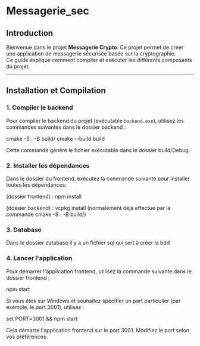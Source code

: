 # Messagerie_sec

## Introduction
Bienvenue dans le projet **Messagerie Crypto**. Ce projet permet de créer une application de messagerie sécurisée basée sur la cryptographie.  
Ce guide explique comment compiler et exécuter les différents composants du projet.

---

## Installation et Compilation

### 1. Compiler le backend
Pour compiler le backend du projet (exécutable `backend.exe`), utilisez les commandes suivantes dans le dossier backend :

cmake -S . -B build/
cmake --build build

Cette commande génère le fichier exécutable dans le dossier build/Debug.

### 2. Installer les dépendances

Dans le dossier du frontend, exécutez la commande suivante pour installer toutes les dépendances:

(dossier frontend) : npm install

(dossier backend) : vcpkg install (normalement déjà effectué par la commande cmake -S . -B build/)

### 3. Database

Dans le dossier database il y a un fichier sql qui sert à créer la bdd


### 4. Lancer l'application

Pour démarrer l'application frontend, utilisez la commande suivante dans le dossier frontend :

npm start

Si vous êtes sur Windows et souhaitez spécifier un port particulier (par exemple, le port 3001), utilisez :

set PORT=3001 && npm start

Cela démarre l'application frontend sur le port 3001. Modifiez le port selon vos préférences.
